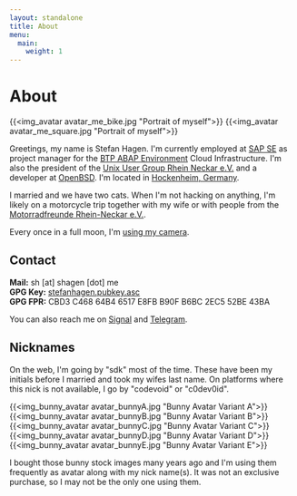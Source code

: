 ```yaml
---
layout: standalone
title: About
menu:
  main:
    weight: 1
---
```


# About

{{<img_avatar avatar_me_bike.jpg "Portrait of myself">}}
{{<img_avatar avatar_me_square.jpg "Portrait of myself">}}

Greetings, my name is Stefan Hagen. I'm currently employed at [SAP SE](https://www.sap.com) as project manager for the [BTP ABAP Environment](https://www.sap.com/products/technology-platform/abap.html) Cloud Infrastructure. I'm also the president of the [Unix User Group Rhein Neckar e.V.](https://www.uugrn.org) and a developer at [OpenBSD](https://www.openbsd.org). I'm located in [Hockenheim, Germany](https://www.openstreetmap.org/relation/453413).

I married and we have two cats. When I'm not hacking on anything, I'm likely on a motorcycle trip together with my wife or with people from the [Motorradfreunde Rhein-Neckar e.V.](https://motorradfreunde-rheinneckar.de).

Every once in a full moon, I'm [using my camera](https://stefanhagen-fotografie.de).

## Contact

**Mail:** sh [at] shagen [dot] me  
**GPG Key:** [stefanhagen.pubkey.asc](/stefanhagen.pubkey.asc)  
**GPG FPR:** CBD3 C468 64B4 6517 E8FB B90F B6BC 2EC5 52BE 43BA

You can also reach me on [Signal](https://signal.me/#eu/h4Ql-Sh-J9mgQ_8fC8l8s6-12w_Bq46cfbhQTs-RgW0Bm6OHLJhBKZVXxGdNfZNO) and [Telegram](https://c0dev0id.t.me).

## Nicknames

On the web, I'm going by "sdk" most of the time. These have been my initials before I married and took my wifes last name. On platforms where this nick is not available, I go by "codevoid" or "c0dev0id".

{{<img_bunny_avatar avatar_bunnyA.jpg "Bunny Avatar Variant A">}}
{{<img_bunny_avatar avatar_bunnyB.jpg "Bunny Avatar Variant B">}}
{{<img_bunny_avatar avatar_bunnyC.jpg "Bunny Avatar Variant C">}}
{{<img_bunny_avatar avatar_bunnyD.jpg "Bunny Avatar Variant D">}}
{{<img_bunny_avatar avatar_bunnyE.jpg "Bunny Avatar Variant E">}}

I bought those bunny stock images many years ago and I'm using them frequently as avatar along with my nick name(s). It was not an exclusive purchase, so I may not be the only one using them. 
